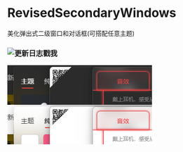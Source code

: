 # RevisedSecondaryWindows

美化弹出式二级窗口和对话框(可搭配任意主题)

### ![更新日志戳我](https://github.com/Lukoning/RevisedSecondaryWindows/releases)

![preview.png](https://github.com/Lukoning/RevisedSecondaryWindows/blob/dist/preview.png)
